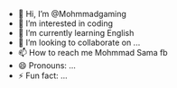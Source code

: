 - 👋 Hi, I’m @Mohmmadgaming
- 👀 I’m interested in coding 
- 🌱 I’m currently learning English 
- 💞️ I’m looking to collaborate on ...
- 📫 How to reach me Mohmmad Sama fb
- 😄 Pronouns: ...
- ⚡ Fun fact: ...

<!---
Mohmmadgaming/Mohmmadgaming is a ✨ special ✨ repository because its `README.md` (this file) appears on your GitHub profile.
You can click the Preview link to take a look at your changes.
--->
